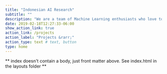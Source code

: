```yaml
---
title: "Indonesian AI Research"
subtitle: ""
description: "We are a team of Machine Learning enthusiasts who love to experiment with the latest state-of-the-art Technology and publish the result as an Open Source Product."
date: 2019-02-18T12:27:33-06:00
show_action_link: true
action_link: /projects
action_label: "Projects &rarr;"
action_type: text # text, button
type: home
---
```


** index doesn't contain a body, just front matter above.
See index.html in the layouts folder **
